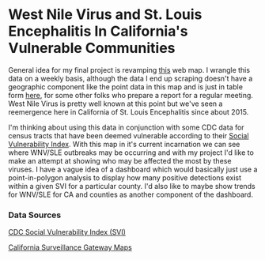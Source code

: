 # West Nile Virus and St. Louis Encephalitis In California's Vulnerable Communities

General idea for my final project is revamping [this](https://maps.calsurv.org/) web map.  I wrangle this data on a weekly basis, although the data I end up scraping doesn't have a geographic component like the point data in this 
map and is just in table form [here](http://www.westnile.ca.gov/web_reports.php?report=sle&option=print&year=2018), for some other folks who prepare a report for a regular meeting.  West Nile Virus is pretty well known at this point but we've seen a reemergence 
here in California of St. Louis Encephalitis since about 2015.  

I'm thinking about using this data in conjunction with some CDC data for census tracts that have been deemed vulnerable according to their [Social Vulnerability Index](https://svi.cdc.gov/).  With this map in it's current incarnation we can see where WNV/SLE 
outbreaks may be occurring and with my project I'd like to make an attempt at showing who may be affected the most by these viruses.  I have a vague idea of a dashboard which would basically just use a point-in-polygon analysis to display how many positive 
detections exist within a given SVI for a particular county. I'd also like to maybe show trends for WNV/SLE for CA and counties as another component of the dashboard.      

### Data Sources

[CDC Social Vulnerability Index (SVI)](https://svi.cdc.gov/data-and-tools-download.html)

[California Surveillance Gateway Maps](https://maps.calsurv.org/)


